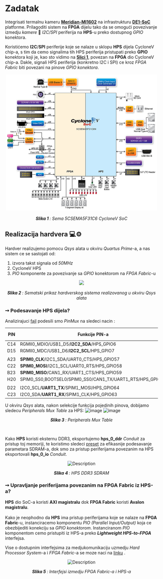 # Zadatak
Integrisati termalnu kameru [**Meridian-MI1602**](https://www.meridianinno.com/products) na infrastrukturu [**DE1-SoC**](https://www.terasic.com.tw/cgi-bin/page/archive.pl?Language=English&No=836) platforme.
Prilagoditi sistem na **FPGA** dijelu tako da se omogući povezivanje izmedju *kamere* 🔄 *I2C/SPI* periferija na **HPS**-u preko dostupnog *GPIO* konektora.</br>

Koristićemo **I2C**/**SPI** periferije koje se nalaze u sklopu **HPS** dijela CycloneV chip-a, s tim da cemo signalima tih HPS periferija pristupati preko **GPIO** konektora koji je, kao sto vidimo na [**Slici 1**](docs/5CSEMA5F31C6_shema.jpg),
povezan na **FPGA** dio CycloneV chip-a. Dakle, signali HPS periferija (konkretno I2C i SPI) ce kroz *FPGA Fabric* biti povezani na pinove *GPIO konektora*.

<p align="center">
  <img src="/docs/5CSEMA5F31C6_shema.jpg" alt="Description" width="500" height="450"/>
</p>
<p align="center"><i><b>Slika 1 </b>: Sema 5CSEMA5F31C6 CycloneV SoC</i></p>

## Realizacija hardvera 💻⚙️

Hardver realizujemo pomocu *Qsys* alata u okviru *Quartus Prime*-a, a nas sistem ce se sastojati od:
1. izvora takst signala od *50MHz*
2. CycloneV HPS
3. *PIO* komponente za povezivanje sa *GPIO* konektorom na *FPGA Fabric*-u

<p align="center">
  <img src="https://github.com/user-attachments/assets/9bd42640-037e-41ea-9cd5-945ec7a4414f"/>
</p>
<p align="center"><i><b>Slika 2 </b>: Sematski prikaz hardverskog sistema realizovanog u okviru Qsys alata</i></p>

### ➙ Podesavanje HPS dijela?

Analizirajuci [fajl](docs/DE1-SoC_schematic.pdf) podesili smo *PinMux* na sledeci nacin :

|   PIN   |               Funkcije PIN-a                   |    Selektovana funkcija   |
|---------|------------------------------------------------|---------------------------|
|   C14   |   RGMII0_MDIO/USB1_D5/**I2C2_SDA**/HPS_GPIO6   |       I2C2_SDA            |
|   D15   |   RGMII0_MDC/USB1_D6/**I2C2_SCL**/HPS_GPIO7    |       I2C2_SCL            |
|         |                                                |                           |
|   A23   |   **SPIM0_CLK**/I2C1_SDA/UART0_CTS/HPS_GPIO57  |       SPIM0_CLK           |
|   C22   |  **SPIM0_MOSI**/I2C1_SCL/UART0_RTS/HPS_GPIO58  |       SPIM0_MOSI          |
|   B23   |   **SPIM0_MISO**/CAN1_RX/UART1_CTS/HPS_GPIO59  |       SPIM0_MISO          |
|   H20   |   SPIM0_SS0,BOOTSEL0/SPIM0_SS0/CAN1_TX/UART1_RTS/HPS_GPIO60   |       SPIM0_SS0          |
|         |                                                |                           |
|   D22   |   I2C0_SCL/**UART1_TX**/SPIM1_MOSI/HPS_GPIO64  |       UART1_TX            |
|   C23   |   I2C0_SDA/**UART1_RX**/SPIM1_CLK/HPS_GPIO63   |       UART1_RX            |

U okviru *Qsys* alata, nakon selekcije funkcija pojedinih pinova, dobijamo sledecu *Peripherals Mux Table* za HPS:
![image](https://github.com/user-attachments/assets/1ead44a2-35d4-4012-bd76-8fe7f8956c9a)
![image](https://github.com/user-attachments/assets/f499456e-fb63-4ce4-9431-6f16899afb55)
<p align="center"><i><b>Slika 3 </b>: Peripherals Mux Table</i></p>
</br>

Kako **HPS** koristi eksternu DDR3, eksportujemo **hps_0_ddr** *Conduit* za pristup toj memoriji, te koristimo sledeci [preset](presets/de1-soc-hps-ddr.qprs) za efikasnije
podesavanje parametara SDRAM-a, dok smo za pristup periferijama povezanim na HPS eksportovali **hps_0_io** *Conduit*.
<p align="center">
  <img src="https://github.com/user-attachments/assets/4b8efe33-9130-4fd5-876d-3a1d582d8ce0" alt="Description" width="500" height="250"/>
</p>
<p align="center"><i><b>Slika 4 </b>: HPS DDR3 SDRAM</i></p>


### ➙ Upravljanje periferijama povezanim na FPGA Fabric iz HPS-a?


**HPS** dio SoC-a koristi **AXI magistralu** dok **FPGA Fabric** koristi **Avalon magistralu**. </br></br>
Kako je neophodno da **HPS** ima pristup periferijama koje se nalaze na **FPGA Fabric**-u, instanciracemo komponentu *PIO (Parallel Input/Output)* koja ce obezbijediti konekciju sa *GPIO konektorom*. Instanciranom *PIO* komponentom cemo pristupiti iz HPS-a preko ***Lightweight HPS-to-FPGA*** interfejsa.

Vise o dostupnim interfejsima za medjukomunikaciju uzmedju *Hard Processor System*-a i *FPGA Fabric*-a se moze naci na [linku](https://haoxinshengic.com/interconnection-structure-between-fpga-and-hps/) .

<p align="center">
  <img src="https://github.com/user-attachments/assets/3a4e3280-7254-49fc-9a70-348a42c5ef2e" alt="Description" width="500" height="400"/>
</p>
<p align="center"><i><b>Slika 5 </b>: Interfejsi izmedju FPGA Fabric-a i HPS-a</i></p>










